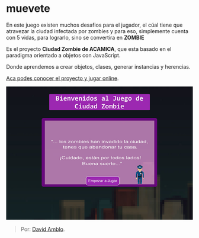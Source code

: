 # muevete
En este juego existen muchos desafios para el jugador, el cúal tiene que atravezar la ciudad infectada por zombies y para eso, simplemente cuenta con 5 vidas, para lograrlo, sino se convertira en **ZOMBIE**

Es el proyecto **Ciudad Zombie de ACAMICA**, que esta basado en el paradigma orientado a objetos con JavaScript.

Donde aprendemos a crear objetos, clases, generar instancias y herencias.

[Aca podes conocer el proyecto y jugar online](http://zombies.hol.es/ "Aca podes conocer el proyecto y jugar online").

![zombie](https://github.com/Dvdam/muevete/blob/master/thumb.jpg "Juego")

>Por: [David Amblo](https://github.com/Dvdam "David Amblo").



